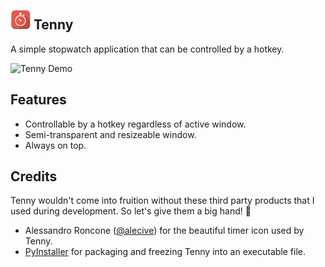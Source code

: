 ![Hey! Tenny](images/stopwatch-32.png) **Tenny**
---
A simple stopwatch application that can be controlled by a hotkey.

![Tenny Demo](https://github.com/mokachokokarbon/Tenny/blob/master/images/tenny-demo.gif)

Features
---    
* Controllable by a hotkey regardless of active window.
* Semi-transparent and resizeable window.
* Always on top.

Credits
---
Tenny wouldn't come into fruition without these third party products that I used during development. So let's give them a big hand! :clap: 

* Alessandro Roncone ([@alecive](https://github.com/alecive)) for the beautiful timer icon used by Tenny.
* [PyInstaller](https://github.com/pyinstaller/pyinstaller) for packaging and freezing Tenny into an executable file.
